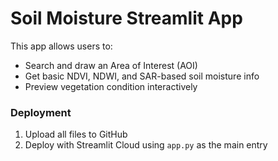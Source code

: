 # Soil Moisture Streamlit App

This app allows users to:
- Search and draw an Area of Interest (AOI)
- Get basic NDVI, NDWI, and SAR-based soil moisture info
- Preview vegetation condition interactively

### Deployment
1. Upload all files to GitHub
2. Deploy with Streamlit Cloud using `app.py` as the main entry
